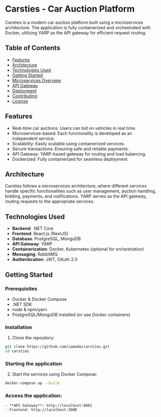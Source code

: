 # Carsties - Car Auction Platform

Carsties is a modern car auction platform built using a microservices architecture. The application is fully containerized and orchestrated with Docker, utilizing YARP as the API gateway for efficient request routing.

## Table of Contents
- [Features](#features)
- [Architecture](#architecture)
- [Technologies Used](#technologies-used)
- [Getting Started](#getting-started)
- [Microservices Overview](#microservices-overview)
- [API Gateway](#api-gateway)
- [Deployment](#deployment)
- [Contributing](#contributing)
- [License](#license)

## Features
- Real-time car auctions: Users can bid on vehicles in real time.
- Microservices-based: Each functionality is developed as an independent service.
- Scalability: Easily scalable using containerized services.
- Secure transactions: Ensuring safe and reliable payments.
- API Gateway: YARP-based gateway for routing and load balancing.
- Dockerized: Fully containerized for seamless deployment.

## Architecture
Carsties follows a microservices architecture, where different services handle specific functionalities such as user management, auction handling, bidding, payments, and notifications. YARP serves as the API gateway, routing requests to the appropriate services.

## Technologies Used
- **Backend**: .NET Core
- **Frontend**: React.js (NextJS)
- **Database**: PostgreSQL, MongoDB
- **API Gateway**: YARP
- **Containerization**: Docker, Kubernetes (optional for orchestration)
- **Messaging**: RabbitMQ
- **Authentication**: JWT, OAuth 2.0

## Getting Started

### Prerequisites
- Docker & Docker Compose
- .NET SDK
- node & npm/yarn
- PostgreSQL/MongoDB installed (or use Docker containers)

### Installation
1. Clone the repository:
```bash
git clone https://github.com/iamade/carsties.git
cd carsties
```

### Starting the application
2. Start the services using Docker Compose:
```bash
docker-compose up --build
```

### Access the application:
``` 
- **API Gateway**: http://localhost:6001
- Frontend: http://localhost:3000
```